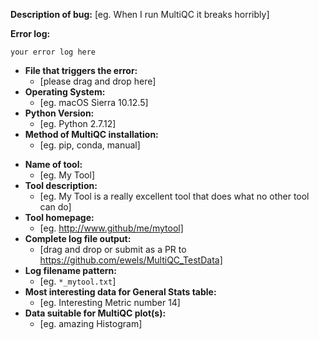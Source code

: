 <!--
Hi there!

Many thanks for creating a MultiQC issue. Most issues
fall into two categories: either you're reporting a
problem with MultiQC or you'd like a new issue.

To make sure that you include all of the information
I'll need, I've made two templates for these scenarios
below. Please try to include everything and delete
the rest of the template that is not needed.

You can also delete this entire thing and just type :)

Phil
-->

<!--
####   If you're reporting a bug..  ####
-->
**Description of bug:**
[eg. When I run MultiQC it breaks horribly]

**Error log:**
```
your error log here
```

* **File that triggers the error:**
    * [please drag and drop here]
* **Operating System:**
    * [eg. macOS Sierra 10.12.5]
* **Python Version:**
    * [eg. Python 2.7.12]
* **Method of MultiQC installation:**
    * [eg. pip, conda, manual]


<!--
####   If you're requesting a new module   ####
-->
* **Name of tool:**
    * [eg. My Tool]
* **Tool description:**
    * [eg. My Tool is a really excellent tool that does what no other tool can do]
* **Tool homepage:**
    * [eg. http://www.github/me/mytool]
* **Complete log file output:**
    * [drag and drop or submit as a PR to https://github.com/ewels/MultiQC_TestData]
    <!-- NB: If the file is many MBs then it's fine to truncate,
    though please leave a few lines of data in so that it's clear what the format is -->
* **Log filename pattern:**
    * [eg. `*_mytool.txt`]
    <!-- NB: Only for file that contains information interesting to MultiQC.
    Only if NOT specified by user (consistent for all runs of tool by whoever) -->
* **Most interesting data for General Stats table:**
    * [eg. Interesting Metric number 14]
* **Data suitable for MultiQC plot(s):**
    * [eg. amazing Histogram]
